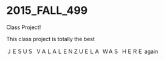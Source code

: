 # 2015_FALL_499

Class Project!

This class project is totally the best



ＪＥＳＵＳ  ＶＡＬＡＬＥＮＺＵＥＬＡ  ＷＡＳ  ＨＥＲＥ again
